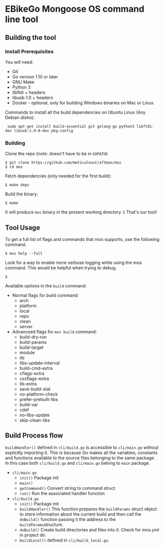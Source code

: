 EBikeGo Mongoose OS command line tool
=================================

## Building the tool

### Install Prerequisites
You will need:
 * Git
 * Go version 1.10 or later
 * GNU Make
 * Python 3
 * libftdi + headers
 * libusb 1.0 + headers
 * Docker - optional, only for building Windows binaries on Mac or Linux.

Commands to install all the build dependencies on Ubuntu Linux (Any Debian distro):
```
 sudo apt-get install build-essential git golang-go python3 libftdi-dev libusb-1.0-0-dev pkg-config
```

### Building
Clone the repo (note: doesn't have to be in `GOPATH`):

```
$ git clone https://github.com/meticulousCraftman/mos
$ cd mos
```

Fetch dependencies (only needed for the first build):

```
$ make deps
```

Build the binary:

```
$ make
```

It will produce `mos` binary in the present working directory :) That's our tool!

## Tool Usage

To get a full list of flags and commands that mos supports, use the following command.
```
$ mos help --full
```

Look for a way to enable more verbose logging while using the mos command. This would be helpful when trying to debug.
```
$ 
```

Available options in the `build` command:
  - Normal flags for build command:
    - arch
    - platform
    - local
    - repo
    - clean
    - server
  - Advanceed flags for `mos build` command:
    - build-dry-run
    - build-params
    - build-target
    - module
    - lib
    - libs-update-interval
    - build-cmd-extra
    - cflags-extra
    - cxxflags-extra
    - lib-extra
    - save-build-stat
    - no-platform-check
    - prefer-prebuilt-libs
    - build-var
    - cdef
    - no-libs-update
    - skip-clean-libs
 
 ## Build Process flow
 `buildHandler()` defined in `cli/build.go` is accessible to `cli/main.go` without explicitly importing it.
 This is because Go makes all the variables, constants and functions available to the source files belonging
 to the same package. In this case both `cli/build.go` and `cli/main.go` belong to `main` package.
 
  - `cli/main.go`
    - `init()` Package init
    - `main()`
    - `getCommand()` Convert string to command struct
    - `run()` Run the associated handler function
  - `cli/build.go`
    - `init()` Package init
    - `buildHandler()` This function prepares the `buildParams` struct object to store information 
    about the current build and then call the `doBuild()` function passing it the address to the 
    `buildParams`structure.
    - `doBuild()` Create build directories and files into it. Check for mos.yml in project dir.
    - `buildLocal()` defined in `cli/build_local.go`.